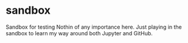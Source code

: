 # sandbox
Sandbox for testing
Nothin of any importance here. Just playing in the sandbox to learn my way around both Jupyter and GitHub.
